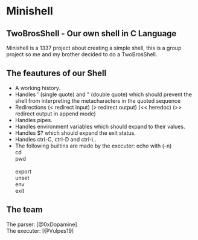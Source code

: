 # Minishell
## TwoBrosShell - Our own shell in C Language
Minishell is a 1337 project about creating a simple shell, this is a group project so me and my brother decided to do a TwoBrosShell.
## The feautures of our Shell
- A working history.
- Handles ' (single quote) and " (double quote) which should prevent the shell from interpreting the metacharacters in the quoted sequence
- Redirections (< redirect input) (> redirect output) (<< heredoc) (>> redirect output in append mode)
- Handles pipes.
- Handles environment variables which should expand to their values.
- Handles $? which should expand the exit status.
- Handles ctrl-C, ctrl-D and ctrl-\ .
- The following builtins are made by the executer:
  echo with (-n)<br/>
  cd<br/>
  pwd<br/><br/>
  export<br/>
  unset<br/>
  env<br/>
  exit<br/>
## The team
The parser: [@0xDopamine]<br/>
The executer: [@Vulpes19]
